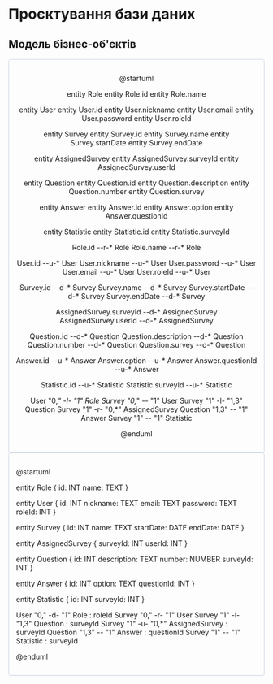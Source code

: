 # Проєктування бази даних

## Модель бізнес-об'єктів

<div style="
    border-radius:4px;
    border: 1px solid #cfd7e6;
    box-shadow: 0 1px 3px 0 rgba(89,105,129,.05), 0 1px 1px 0 rgba(0,0,0,.025);
    padding: 1em; text-align: center;"
>

@startuml

entity Role
entity Role.id
entity Role.name

entity User
entity User.id
entity User.nickname
entity User.email
entity User.password
entity User.roleId

entity Survey
entity Survey.id
entity Survey.name
entity Survey.startDate
entity Survey.endDate

entity AssignedSurvey
entity AssignedSurvey.surveyId
entity AssignedSurvey.userId

entity Question
entity Question.id
entity Question.description
entity Question.number
entity Question.survey

entity Answer
entity Answer.id
entity Answer.option
entity Answer.questionId

entity Statistic
entity Statistic.id
entity Statistic.surveyId

Role.id --r-* Role
Role.name --r-* Role

User.id --u-* User
User.nickname --u-* User
User.password --u-* User
User.email --u-* User
User.roleId --u-* User

Survey.id --d-* Survey
Survey.name --d-* Survey
Survey.startDate --d-* Survey
Survey.endDate --d-* Survey

AssignedSurvey.surveyId --d-* AssignedSurvey
AssignedSurvey.userId --d-* AssignedSurvey

Question.id --d-* Question
Question.description --d-* Question
Question.number --d-* Question
Question.survey --d-* Question

Answer.id --u-* Answer
Answer.option --u-* Answer
Answer.questionId --u-* Answer

Statistic.id --u-* Statistic
Statistic.surveyId --u-* Statistic

User "0,*" -l- "1" Role
Survey "0,*" -- "1" User
Survey "1" -l- "1,3" Question
Survey "1" -r- "0,*" AssignedSurvey
Question "1,3" -- "1" Answer
Survey "1" -- "1" Statistic

@enduml

</div>

<div style="border-radius:4px; border: 1px solid #cfd7e6; box-shadow: 0 1px 3px 0 rgba(89,105,129,.05), 0 1px 1px 0 rgba(0,0,0,.025); padding: 1em;">

@startuml

entity Role {
id: INT
name: TEXT
}

entity User {
id: INT
nickname: TEXT
email: TEXT
password: TEXT
roleId: INT
}

entity Survey {
id: INT
name: TEXT
startDate: DATE
endDate: DATE
}

entity AssignedSurvey {
surveyId: INT
userId: INT
}

entity Question {
id: INT
description: TEXT
number: NUMBER
surveyId: INT
}

entity Answer {
id: INT
option: TEXT
questionId: INT
}

entity Statistic {
id: INT
surveyId: INT
}

User "0," -d- "1" Role : roleId
Survey "0," -r- "1" User
Survey "1" -l- "1,3" Question : surveyId
Survey "1" -u- "0,*" AssignedSurvey : surveyId
Question "1,3" -- "1" Answer : questionId
Survey "1" -- "1" Statistic : surveyId

@enduml

</div>


